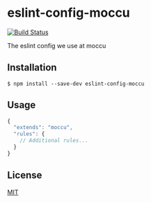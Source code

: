 # eslint-config-moccu

[![Build Status](https://travis-ci.org/moccu/eslint-config-moccu.svg?branch=master)](https://travis-ci.org/moccu/eslint-config-moccu)

The eslint config we use at moccu

## Installation

```
$ npm install --save-dev eslint-config-moccu
```

## Usage

```js
{
  "extends": "moccu",
  "rules": {
    // Additional rules...
  }
}
```

## License

[MIT](./LICENSE)
